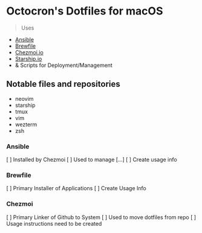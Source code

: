 # Octocron's Dotfiles for macOS
> Uses 
* [Ansible](https://docs.ansible.com/index.html)  
* [Brewfile](https://brew.sh/)
* [Chezmoi.io](https://www.chezmoi.io/)
* [Starship.io](https://starship.rs/)
* & Scripts for Deployment/Management

## Notable files and repositories
* neovim
* starship
* tmux
* vim
* wezterm
* zsh
  
### Ansible
[ ] Installed by Chezmoi
[ ] Used to manage [...]
[ ] Create usage info

### Brewfile
[ ] Primary Installer of Applications
[ ] Create Usage Info

### Chezmoi
[ ] Primary Linker of Github to System
[ ] Used to move dotfiles from repo
[ ] Usage instructions need to be created
